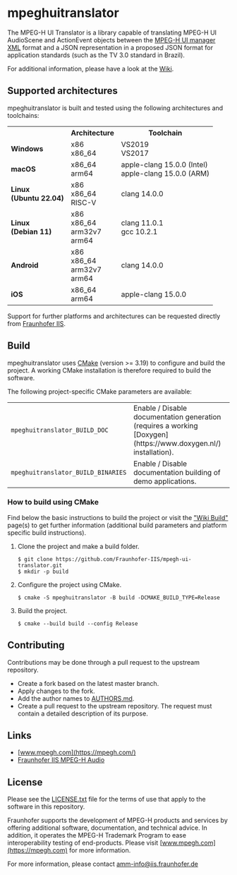 # mpeghuitranslator

The MPEG-H UI Translator is a library capable of translating MPEG-H UI AudioScene and ActionEvent objects between the [MPEG-H UI manager XML](https://github.com/Fraunhofer-IIS/mpeghdec/wiki/MPEG-H-UI-manager-XML-format) format and a JSON representation in a proposed JSON format for application standards (such as the TV 3.0 standard in Brazil).

For additional information, please have a look at the [Wiki](https://github.com/Fraunhofer-IIS/mpegh-ui-translator/wiki/home).

## Supported architectures

mpeghuitranslator is built and tested using the following architectures and toolchains:

<table>
  <tr>
    <th align="center" valign="center"><strong></strong></th>
    <th align="center" valign="center"><strong></strong>Architecture</th>
    <th align="center" valign="center"><strong></strong>Toolchain</th>
  </tr>
  <tr>
    <td><strong>Windows</strong></td>
    <td>
        x86<br />
        x86_64
    </td>
    <td>
        VS2019<br />
        VS2017
    </td>
  </tr>
  <tr>
    <td><strong>macOS</strong></td>
    <td>
        x86_64<br />
        arm64
    </td>
    <td>
        apple-clang 15.0.0 (Intel)<br />
        apple-clang 15.0.0 (ARM)
    </td>
  </tr>
  <tr>
    <td><strong>Linux</br>(Ubuntu 22.04)</strong></td>
    <td>
        x86<br />
        x86_64<br />
        RISC-V
    </td>
    <td>
        clang 14.0.0
    </td>
  </tr>
  <tr>
    <td><strong>Linux</br>(Debian 11)</strong></td>
    <td>
        x86<br />
        x86_64<br />
        arm32v7<br />
        arm64
    </td>
    <td>
        clang 11.0.1<br />
        gcc 10.2.1
    </td>
  </tr>
  <tr>
    <td><strong>Android</strong></td>
    <td>
        x86<br />
        x86_64<br />
        arm32v7<br />
        arm64
    </td>
    <td>
        clang 14.0.0
    </td>
  </tr>
  <tr>
    <td><strong>iOS</strong></td>
    <td>
        x86_64<br />
        arm64
    </td>
    <td>
        apple-clang 15.0.0
    </td>
  </tr>
</table>

Support for further platforms and architectures can be requested directly from [Fraunhofer IIS](https://www.iis.fraunhofer.de/en/ff/amm/broadcast-streaming/mpegh.html).

## Build

mpeghuitranslator uses [CMake](https://cmake.org/) (version >= 3.19) to configure and build the project. A working CMake installation is therefore required to build the software.

The following project-specific CMake parameters are available:

<table>
<tr>
<td><code>mpeghuitranslator_BUILD_DOC</code></td>
<td>Enable / Disable documentation generation (requires a working [Doxygen](https://www.doxygen.nl/) installation).</td>
</tr>
<tr>
<td><code>mpeghuitranslator_BUILD_BINARIES</code></td>
<td>Enable / Disable documentation building of demo applications.</td>
</tr>
</table>

### How to build using CMake

Find below the basic instructions to build the project or visit the ["Wiki Build"](https://github.com/Fraunhofer-IIS/mpegh-ui-translator/wiki/Build-instructions) page(s) to get further information (additional build parameters and platform specific build instructions).

1. Clone the project and make a build folder.
   ```
   $ git clone https://github.com/Fraunhofer-IIS/mpegh-ui-translator.git
   $ mkdir -p build
   ```
2. Configure the project using CMake.
   ```
   $ cmake -S mpeghuitranslator -B build -DCMAKE_BUILD_TYPE=Release
   ```
3. Build the project.
   ```
   $ cmake --build build --config Release
   ```

## Contributing

Contributions may be done through a pull request to the upstream repository.

- Create a fork based on the latest master branch.
- Apply changes to the fork.
- Add the author names to [AUTHORS.md](./AUTHORS.md).
- Create a pull request to the upstream repository. The request must contain a detailed description of its purpose.

## Links

- [www.mpegh.com](https://mpegh.com/)
- [Fraunhofer IIS MPEG-H Audio](https://www.iis.fraunhofer.de/en/ff/amm/broadcast-streaming/mpegh.html)

## License

Please see the [LICENSE.txt](./LICENSE.txt) file for the terms of use that apply to the software in this repository.

Fraunhofer supports the development of MPEG-H products and services by offering additional software, documentation, and technical advice. In addition, it operates the MPEG-H Trademark Program to ease interoperability testing of end-products. Please visit [www.mpegh.com](https://mpegh.com) for more information.

For more information, please contact amm-info@iis.fraunhofer.de
